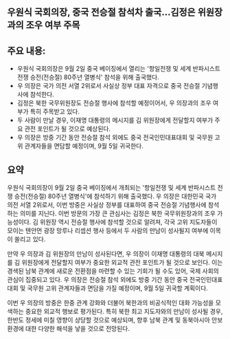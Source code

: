 ## 우원식 국회의장, 중국 전승절 참석차 출국…김정은 위원장과의 조우 여부 주목

## 주요 내용:
*   우원식 국회의장은 9월 2일 중국 베이징에서 열리는 '항일전쟁 및 세계 반파시스트 전쟁 승전(전승절) 80주년 열병식' 참석을 위해 출국했다.
*   우 의장은 국가 의전 서열 2위로서 사실상 정부 대표 자격으로 중국 전승절 기념행사에 참석한다.
*   김정은 북한 국무위원장도 전승절 행사에 참석할 예정이어서, 우 의장과의 조우 여부가 특히 주목받고 있다.
*   두 사람이 만날 경우, 이재명 대통령의 메시지를 김 위원장에게 전달할지 여부가 주요 관전 포인트가 될 것으로 예상된다.
*   우 의장은 방중 기간 동안 전승절 참석 외에도 중국 전국인민대표대회 및 국무원 고위 관계자들을 면담할 예정이며, 9월 5일 귀국한다.

## 요약

우원식 국회의장이 9월 2일 중국 베이징에서 개최되는 '항일전쟁 및 세계 반파시스트 전쟁 승전(전승절) 80주년 열병식'에 참석하기 위해 출국했다. 우 의장은 대한민국 국가 의전 서열 2위로서, 이번 방중은 사실상 정부를 대표하여 중국 전승절 기념행사에 참석하는 의미를 지닌다. 이번 방문의 가장 큰 관심사는 김정은 북한 국무위원장과의 조우 가능성이다. 김 위원장 역시 전승절 행사에 참석할 것으로 알려져, 각국 고위 지도자들이 모이는 톈안먼 광장 망루나 리셉션 행사 등에서 두 사람의 만남이 성사될지 여부에 이목이 쏠리고 있다.

만약 우 의장과 김 위원장의 만남이 성사된다면, 우 의장이 이재명 대통령의 대북 메시지를 김 위원장에게 전달할지 여부가 중요한 외교적 관전 포인트가 될 것으로 보인다. 이는 경색된 남북 관계에 새로운 전환점을 마련할 수 있는 기회가 될 수도 있어, 국제 사회의 관심이 집중되고 있다. 우 의장은 전승절 참석 외에도 방중 기간 동안 중국 전국인민대표대회 및 국무원 고위 관계자들과 면담을 가질 예정이며, 9월 5일 귀국할 계획이다.

이번 우 의장의 방중은 한중 관계 강화와 더불어 북한과의 비공식적인 대화 가능성을 모색하는 중요한 외교적 행보로 평가된다. 특히 북한 최고 지도자와의 만남이 성사될 경우, 한반도 정세에 미칠 영향이 상당할 것으로 예상되며, 향후 남북 관계 및 동북아시아 안보 환경에 대한 다양한 해석을 낳을 것으로 전망된다.